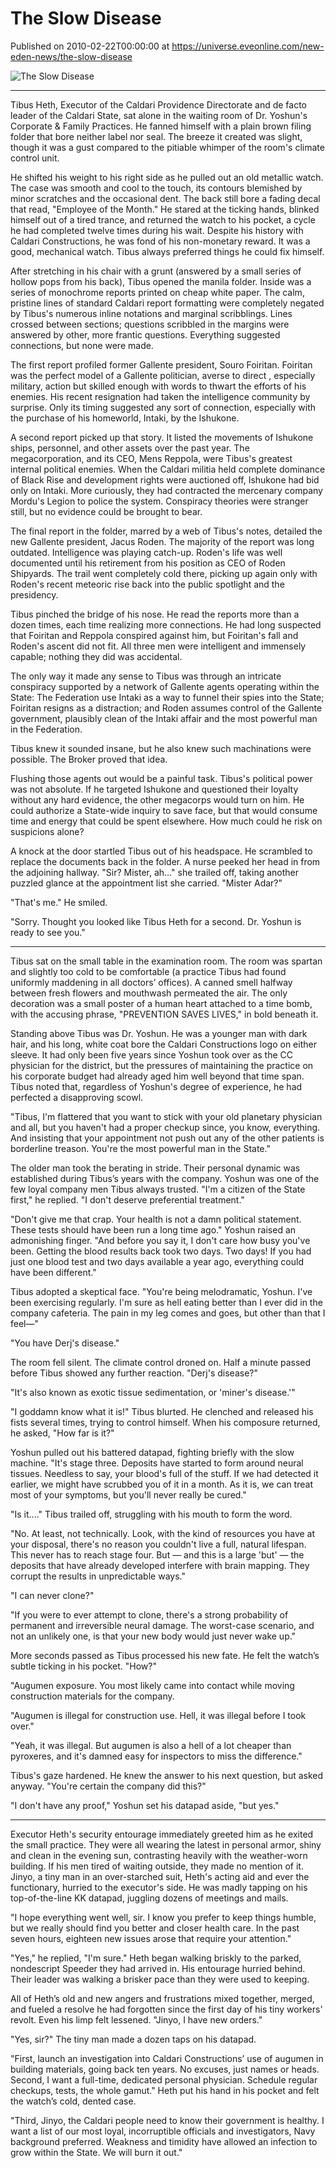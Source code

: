 # The Slow Disease
Published on 2010-02-22T00:00:00 at https://universe.eveonline.com/new-eden-news/the-slow-disease

![The Slow Disease](https://web.ccpgamescdn.com/communityassets/img/chronicles/chronicleImage/slowDisease.jpg)

---

 Tibus Heth, Executor of the Caldari Providence Directorate and de facto leader of the Caldari State, sat alone in the waiting room of Dr. Yoshun's Corporate & Family Practices. He fanned himself with a plain brown filing folder that bore neither label nor seal. The breeze it created was slight, though it was a gust compared to the pitiable whimper of the room's climate control unit.

He shifted his weight to his right side as he pulled out an old metallic watch. The case was smooth and cool to the touch, its contours blemished by minor scratches and the occasional dent. The back still bore a fading decal that read, "Employee of the Month." He stared at the ticking hands, blinked himself out of a tired trance, and returned the watch to his pocket, a cycle he had completed twelve times during his wait. Despite his history with Caldari Constructions, he was fond of his non-monetary reward. It was a good, mechanical watch. Tibus always preferred things he could fix himself.

After stretching in his chair with a grunt (answered by a small series of hollow pops from his back), Tibus opened the manila folder. Inside was a series of monochrome reports printed on cheap white paper. The calm, pristine lines of standard Caldari report formatting were completely negated by Tibus's numerous inline notations and marginal scribblings. Lines crossed between sections; questions scribbled in the margins were answered by other, more frantic questions. Everything suggested connections, but none were made.

The first report profiled former Gallente president, Souro Foiritan. Foiritan was the perfect model of a Gallente politician, averse to direct , especially military, action but skilled enough with words to thwart the efforts of his enemies. His recent resignation had taken the intelligence community by surprise. Only its timing suggested any sort of connection, especially with the purchase of his homeworld, Intaki, by the Ishukone.

A second report picked up that story. It listed the movements of Ishukone ships, personnel, and other assets over the past year. The megacorporation, and its CEO, Mens Reppola, were Tibus's greatest internal political enemies. When the Caldari militia held complete dominance of Black Rise and development rights were auctioned off, Ishukone had bid only on Intaki. More curiously, they had contracted the mercenary company Mordu's Legion to police the system. Conspiracy theories were stranger still, but no evidence could be brought to bear.

The final report in the folder, marred by a web of Tibus's notes, detailed the new Gallente president, Jacus Roden. The majority of the report was long outdated. Intelligence was playing catch-up. Roden's life was well documented until his retirement from his position as CEO of Roden Shipyards. The trail went completely cold there, picking up again only with Roden's recent meteoric rise back into the public spotlight and the presidency.

Tibus pinched the bridge of his nose. He read the reports more than a dozen times, each time realizing more connections. He had long suspected that Foiritan and Reppola conspired against him, but Foiritan's fall and Roden's ascent did not fit. All three men were intelligent and immensely capable; nothing they did was accidental.

The only way it made any sense to Tibus was through an intricate conspiracy supported by a network of Gallente agents operating within the State: The Federation use Intaki as a way to funnel their spies into the State; Foiritan resigns as a distraction; and Roden assumes control of the Gallente government, plausibly clean of the Intaki affair and the most powerful man in the Federation.

Tibus knew it sounded insane, but he also knew such machinations were possible. The Broker proved that idea.

Flushing those agents out would be a painful task. Tibus's political power was not absolute. If he targeted Ishukone and questioned their loyalty without any hard evidence, the other megacorps would turn on him. He could authorize a State-wide inquiry to save face, but that would consume time and energy that could be spent elsewhere. How much could he risk on suspicions alone?

A knock at the door startled Tibus out of his headspace. He scrambled to replace the documents back in the folder. A nurse peeked her head in from the adjoining hallway. "Sir? Mister, ah…" she trailed off, taking another puzzled glance at the appointment list she carried. "Mister Adar?"

"That's me." He smiled.

"Sorry. Thought you looked like Tibus Heth for a second. Dr. Yoshun is ready to see you."

 ***

Tibus sat on the small table in the examination room. The room was spartan and slightly too cold to be comfortable (a practice Tibus had found uniformly maddening in all doctors’ offices). A canned smell halfway between fresh flowers and mouthwash permeated the air. The only decoration was a small poster of a human heart attached to a time bomb, with the accusing phrase, "PREVENTION SAVES LIVES," in bold beneath it.

Standing above Tibus was Dr. Yoshun. He was a younger man with dark hair, and his long, white coat bore the Caldari Constructions logo on either sleeve. It had only been five years since Yoshun took over as the CC physician for the district, but the pressures of maintaining the practice on his corporate budget had already aged him well beyond that time span. Tibus noted that, regardless of Yoshun's degree of experience, he had perfected a disapproving scowl.

"Tibus, I'm flattered that you want to stick with your old planetary physician and all, but you haven't had a proper checkup since, you know, everything. And insisting that your appointment not push out any of the other patients is borderline treason. You're the most powerful man in the State."

The older man took the berating in stride. Their personal dynamic was established during Tibus’s years with the company. Yoshun was one of the few loyal company men Tibus always trusted. "I'm a citizen of the State first," he replied. "I don't deserve preferential treatment."

"Don't give me that crap. Your health is not a damn political statement. These tests should have been run a long time ago." Yoshun raised an admonishing finger. "And before you say it, I don't care how busy you've been. Getting the blood results back took two days. Two days! If you had just one blood test and two days available a year ago, everything could have been different."

Tibus adopted a skeptical face. "You're being melodramatic, Yoshun. I've been exercising regularly. I'm sure as hell eating better than I ever did in the company cafeteria. The pain in my leg comes and goes, but other than that I feel—"

"You have Derj's disease."

The room fell silent. The climate control droned on. Half a minute passed before Tibus showed any further reaction. "Derj's disease?"

"It's also known as exotic tissue sedimentation, or 'miner's disease.'"

"I goddamn know what it is!" Tibus blurted. He clenched and released his fists several times, trying to control himself. When his composure returned, he asked, "How far is it?"

Yoshun pulled out his battered datapad, fighting briefly with the slow machine. "It's stage three. Deposits have started to form around neural tissues. Needless to say, your blood's full of the stuff. If we had detected it earlier, we might have scrubbed you of it in a month. As it is, we can treat most of your symptoms, but you'll never really be cured."

"Is it...." Tibus trailed off, struggling with his mouth to form the word.

"No. At least, not technically. Look, with the kind of resources you have at your disposal, there's no reason you couldn't live a full, natural lifespan. This never has to reach stage four. But — and this is a large 'but' — the deposits that have already developed interfere with brain mapping. They corrupt the results in unpredictable ways."

"I can never clone?"

"If you were to ever attempt to clone, there's a strong probability of permanent and irreversible neural damage. The worst-case scenario, and not an unlikely one, is that your new body would just never wake up."

More seconds passed as Tibus processed his new fate. He felt the watch’s subtle ticking in his pocket. "How?"

"Augumen exposure. You most likely came into contact while moving construction materials for the company.

"Augumen is illegal for construction use. Hell, it was illegal before I took over."

"Yeah, it was illegal. But augumen is also a hell of a lot cheaper than pyroxeres, and it's damned easy for inspectors to miss the difference."

Tibus's gaze hardened. He knew the answer to his next question, but asked anyway. "You're certain the company did this?"

"I don't have any proof," Yoshun set his datapad aside, "but yes."

 ***

Executor Heth's security entourage immediately greeted him as he exited the small practice. They were all wearing the latest in personal armor, shiny and clean in the evening sun, contrasting heavily with the weather-worn building. If his men tired of waiting outside, they made no mention of it. Jinyo, a tiny man in an over-starched suit, Heth's acting aid and ever the functionary, hurried to the executor's side. He was madly tapping on his top-of-the-line KK datapad, juggling dozens of meetings and mails.

"I hope everything went well, sir. I know you prefer to keep things humble, but we really should find you better and closer health care. In the past seven hours, eighteen new issues arose that require your attention."

"Yes," he replied, "I'm sure." Heth began walking briskly to the parked, nondescript Speeder they had arrived in. His entourage hurried behind. Their leader was walking a brisker pace than they were used to keeping.

All of Heth’s old and new angers and frustrations mixed together, merged, and fueled a resolve he had forgotten since the first day of his tiny workers' revolt. Even his limp felt lessened. "Jinyo, I have new orders."

"Yes, sir?" The tiny man made a dozen taps on his datapad.

"First, launch an investigation into Caldari Constructions’ use of augumen in building materials, going back ten years. No excuses, just names or heads. Second, I want a full-time, dedicated personal physician. Schedule regular checkups, tests, the whole gamut." Heth put his hand in his pocket and felt the watch’s cold, dented case.

"Third, Jinyo, the Caldari people need to know their government is healthy. I want a list of our most loyal, incorruptible officials and investigators, Navy background preferred. Weakness and timidity have allowed an infection to grow within the State. We will burn it out."
